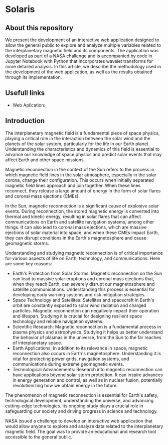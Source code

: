 # Solaris

## About this repository
We present the development of an interactive web application designed to allow the general public to explore and analyze multiple variables related to the interplanetary magnetic field and its components. The application was developed as part of a NASA challenge and is accompanied by code in Jupyter Notebook with Python that incorporates wavelet transforms for more detailed analysis. In this article, we describe the methodology used in the development of the web application, as well as the results obtained through its implementation.

## Usefull links
- Web Aplication: 

## Introduction
The interplanetary magnetic field is a fundamental piece of space physics, playing a critical role in the interaction between the solar wind and the planets of the solar system, particularly for the life in our Earth planet. Understanding the characteristics and dynamics of this field is essential to advance our knowledge of space physics and predict solar events that may affect Earth and other space missions.

Magnetic reconnection in the context of the Sun refers to the process in which magnetic field lines in the solar atmosphere, especially in the solar corona, change their configuration. This occurs when initially separated magnetic field lines approach and join together. When these lines reconnect, they release a large amount of energy in the form of solar flares and coronal mass ejections (CMEs).

In the Sun, magnetic reconnection is a significant cause of explosive solar events. During reconnection, the stored magnetic energy is converted into thermal and kinetic energy, resulting in solar flares that can affect communications on Earth and satellite navigation systems, among other things. It can also lead to coronal mass ejections, which are massive ejections of solar material into space, and when these CMEs impact Earth, they can disrupt conditions in the Earth's magnetosphere and cause geomagnetic storms.

Understanding and studying magnetic reconnection is of critical importance for various aspects of life on Earth, technology, and communications. Here are some key reasons:

- Earth's Protection from Solar Storms: Magnetic reconnection on the Sun can lead to massive solar eruptions and coronal mass ejections that, when they reach Earth, can severely disrupt our magnetosphere and satellite communications. Understanding this process is essential for developing early warning systems and risk mitigation strategies.
- Space Technology and Satellites: Satellites and spacecraft in Earth's orbit are constantly exposed to solar wind radiation and charged particles. Magnetic reconnection can negatively impact their operation and lifespan. Studying it is crucial for designing resilient space technology and reliable navigation systems.
- Scientific Research: Magnetic reconnection is a fundamental process in plasma physics and astrophysics. Studying it helps us better understand the behavior of plasmas in the universe, from the Sun to the far reaches of interplanetary space.
- Earth Applications: In addition to its relevance in space, magnetic reconnection also occurs in Earth's magnetosphere. Understanding it is vital for protecting power grids, navigation systems, and communications during extreme geomagnetic events.
- Technological Advancements: Research into magnetic reconnection can have applications beyond solar storm protection. It can inspire advances in energy generation and control, as well as in nuclear fusion, potentially revolutionizing how we obtain energy in the future.


The phenomenon of magnetic reconnection is essential for Earth's safety, technological development, understanding the universe, and advancing cutting-edge technologies. Its ongoing study plays a crucial role in safeguarding our society and driving progress in science and technology.

NASA issued a challenge to develop an interactive web application that would allow anyone to explore and analyze data related to the interplanetary magnetic field. The goal was to provide an educational and research tool accessible to the general public.